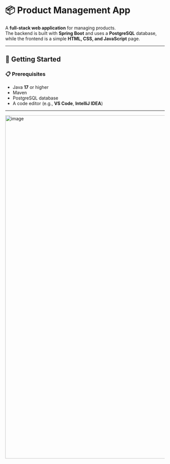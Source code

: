 # 📦 Product Management App

A **full-stack web application** for managing products.  
The backend is built with **Spring Boot** and uses a **PostgreSQL** database, while the frontend is a simple **HTML, CSS, and JavaScript** page.

---

## 🚀 Getting Started

### 📋 Prerequisites
- Java **17** or higher  
- Maven  
- PostgreSQL database  
- A code editor (e.g., **VS Code**, **IntelliJ IDEA**)

---
<img width="1898" height="1082" alt="image" src="https://github.com/user-attachments/assets/5a8d18af-860e-4d4b-a459-b82d56fa5bad" />
